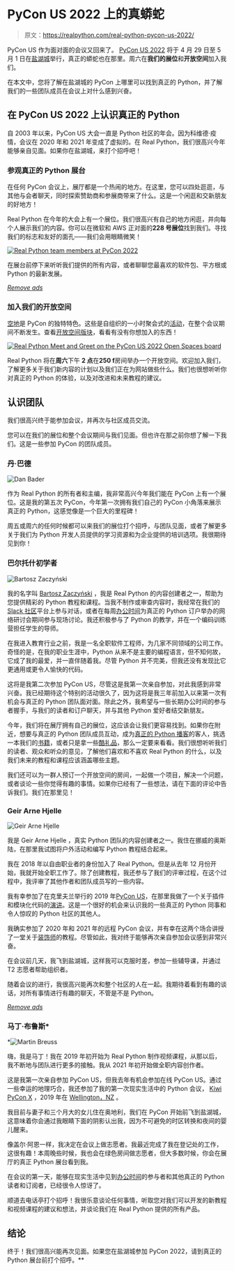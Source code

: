# PyCon US 2022 上的真蟒蛇

> 原文：<https://realpython.com/real-python-pycon-us-2022/>

PyCon US 作为面对面的会议又回来了。 [PyCon US 2022](https://us.pycon.org/2022/) 将于 4 月 29 日至 5 月 1 日在[盐湖城](https://en.wikipedia.org/wiki/Salt_Lake_City)举行，真正的蟒蛇也在那里。周六在**我们的展位**和**开放空间**加入我们。

在本文中，您将了解在盐湖城的 PyCon 上哪里可以找到真正的 Python，并了解我们的一些团队成员在会议上对什么感到兴奋。

## 在 PyCon US 2022 上认识真正的 Python

自 2003 年以来，PyCon US 大会一直是 Python 社区的年会。因为科维德·疫情，会议在 2020 年和 2021 年变成了虚拟的。在 Real Python，我们很高兴今年能够亲自见面。如果你在盐湖城，来打个招呼吧！

### 参观真正的 Python 展台

在任何 PyCon 会议上，展厅都是一个热闹的地方。在这里，您可以四处逛逛，与其他与会者聊天，同时探索赞助商和参展商带来了什么。这是一个闲逛和交新朋友的好地方！

Real Python 在今年的大会上有一个展位。我们很高兴有自己的地方闲逛，并向每个人展示我们的内容。你可以在微软和 AWS 正对面的**228 号展位**找到我们。寻找我们的标志和友好的面孔——我们会用眼睛微笑！

[![Real Python team members at PyCon 2022](img/2b298f626774c9e394e217033c1e99f3.png)](https://files.realpython.com/media/CDDC3BFB-878C-434D-813F-5833E47AA2EE.a773537892c1.jpeg)

在展台前停下来听听我们提供的所有内容，或者聊聊您最喜欢的软件包、平方根或 Python 的最新发展。

[*Remove ads*](/account/join/)

### 加入我们的开放空间

[空地](https://realpython.com/pycon-guide/#open-spaces)是 PyCon 的独特特色。这些是自组织的一小时聚会式的[活动](https://us.pycon.org/2022/events/open-spaces/)，在整个会议期间不断发生。查看[开放空间版块](http://pycon.us/os)，看看有没有你想加入的东西！

[![Real Python Meet and Greet on the PyCon US 2022 Open Spaces board](img/7a5c1fb98766ef1a5b71d8251e50af66.png)](https://files.realpython.com/media/real-python-open-space-pycon-2022.372f0f235831.jpg)

Real Python 将在**周六**下午 **2 点**在**250 f**房间举办一个开放空间。欢迎加入我们，了解更多关于我们新内容的计划以及我们正在为网站做些什么。我们也很想听听你对真正的 Python 的体验，以及对改进和未来教程的建议。

## 认识团队

我们很高兴终于能参加会议，并再次与社区成员交流。

您可以在我们的展位和整个会议期间与我们见面。但也许在那之前你想了解一下我们。这是一些参加 PyCon 的团队成员。

### 丹·巴德

![Dan Bader](img/bc2a0f39c602d42f6d56932972d62b86.png)

作为 Real Python 的所有者和主编，我非常高兴今年我们能在 PyCon 上有一个展位。这是我的第五次 PyCon，今年第一次拥有我们自己的 PyCon 小角落来展示真正的 Python，这感觉像是一个巨大的里程碑！

周五或周六的任何时候都可以来我们的展位打个招呼，与团队见面，或者了解更多关于我们为 Python 开发人员提供的学习资源和为企业提供的培训选项。我很期待见到你！

### 巴尔托什初学者

![Bartosz Zaczyński](img/45352cb5631a156e9f654b4823b69245.png)

我的名字叫 [Bartosz Zaczyński](https://realpython.com/team/bzaczynski/) ，我是 Real Python 的内容创建者之一，帮助为您提供精彩的 Python 教程和课程。当我不制作或审查内容时，我经常在我们的 [Slack 社区](https://realpython.com/community/)平台上参与对话，或者在每周[办公时间](https://realpython.com/office-hours/)为真正的 Python 订户举办的网络研讨会期间参与现场讨论。我还积极参与了 Python 的教学，并在一个编码训练营担任学生的导师。

在我进入教育行业之前，我是一名全职软件工程师，为几家不同领域的公司工作。奇怪的是，在我的职业生涯中，Python 从来不是主要的编程语言，但不知何故，它成了我的最爱，并一直伴随着我。尽管 Python 并不完美，但我还没有发现比它更通用或更令人愉快的代码。

这将是我第二次参加 PyCon US，尽管这是我第一次亲自参加，对此我感到非常兴奋。我已经期待这个特别的活动很久了，因为这将是我三年前加入以来第一次有机会与真正的 Python 团队面对面。除此之外，我希望与一些长期办公时间的参与者握手，与我们的读者和订户聊天，并与其他 Python 爱好者结交新朋友。

今年，我们将在展厅拥有自己的展位，这应该会让我们更容易找到。如果你在附近，想要与真正的 Python 团队成员互动，成为[真正的 Python 播客](https://realpython.com/podcasts/rpp/)的客人，挑选一本我们的[书籍](https://realpython.com/products/)，或者只是拿一些[酷礼品](https://realpython.threadless.com/)，那么一定要来看看。我们很想听听我们的读者、观众和听众的意见，了解他们喜欢和不喜欢 Real Python 的什么，以及我们未来的教程和课程应该涵盖哪些主题。

我们还可以为一群人预订一个开放空间的房间，一起做一个项目，解决一个问题，或者谈论一些你觉得有趣的事情。如果你已经有了一些想法，请在下面的评论中告诉我们。我们在那里见！

### Geir Arne Hjelle

![Geir Arne Hjelle](img/bbdcddd27556a4855093dc2b7ec5790e.png)

我是 Geir Arne Hjelle ，真实 Python 团队的内容创建者之一。我住在挪威的奥斯陆，在那里我试图将户外活动和编写 Python 教程结合起来。

我在 2018 年以自由职业者的身份加入了 Real Python。但是从去年 12 月份开始，我就开始全职工作了。除了创建教程，我还参与了我们的评审过程，在这个过程中，我评审了其他作者和团队成员写的一些内容。

我有幸参加了在克里夫兰举行的 2019 年[PyCon US](https://realpython.com/real-python-pycon-us/)，在那里我做了一个关于插件和模块化代码的[演讲](https://github.com/gahjelle/talks/tree/master/20190505_pycon_plugins)。这是一个很好的机会来认识我的一些真正的 Python 同事和令人惊叹的 Python 社区的其他人。

我确实参加了 2020 年和 2021 年的远程 PyCon 会议，并有幸在这两个场合讲授了一堂关于[装饰师](https://github.com/gahjelle/decorators_tutorial)的教程。尽管如此，我对终于能够再次亲自参加会议感到非常兴奋。

在会议前几天，我飞到盐湖城，这样我可以克服时差，参加一些辅导课，并通过 T2 志愿者帮助组织者。

随着会议的进行，我很高兴能再次和整个社区的人在一起。我期待着看到有趣的谈话，对所有事情进行有趣的聊天，不管是不是 Python。

[*Remove ads*](/account/join/)

### 马丁·布鲁斯*

*![Martin Breuss](img/6a62f16164646963889630590ced3ee6.png)

嗨，我是马丁！我在 2019 年初开始为 Real Python 制作视频课程，从那以后，我不断地与团队进行更多的接触。我从 2021 年初开始做全职内容创作者。

这是我第一次亲自参加 PyCon US，但我去年有机会参加在线 PyCon US。通过一些幸运的地理巧合，我还参加了我的第一次现实生活中的 Python 会议， [Kiwi PyCon X](https://python.nz/kiwipycon) ，2019 年在 [Wellington，NZ](https://www.google.com/maps/place/Wellington,+New+Zealand/) 。

我目前与妻子和三个月大的女儿住在奥地利，我们在 PyCon 开始前飞到盐湖城，这意味着你会通过我眼睛下面的阴影认出我，因为不可避免的时区转换和夜间的婴儿醒来。

像盖尔·阿恩一样，我决定在会议上做志愿者。我最近完成了我在登记处的工作，这很有趣！本周晚些时候，我也会在绿色房间做志愿者，但大多数时候，你会在展厅的真正 Python 展台看到我。

在会议的第一天，能够在现实生活中见到[办公时间](https://realpython.com/office-hours/)的参与者和其他真正的 Python 读者和订阅者，已经很令人惊讶了。

顺道去电话亭打个招呼！我很乐意谈论任何事情，听取您对我们可以开发的新教程和视频课程的建议和想法，并谈论我们在 Real Python 提供的所有产品。

## 结论

终于！我们很高兴能再次见面。如果您在盐湖城参加 PyCon 2022，请到真正的 Python 展台前打个招呼。**
